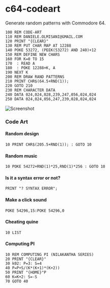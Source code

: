 c64-codeart
===========

Generate random patterns with Commodore 64.

```bas
100 REM CODE-ART
110 REM DANIELE.OLMISANI@GMAIL.COM
120 PRINT "{CLEAR}"
130 REM PUT CHAR MAP AT 12288
140 POKE 53272, (PEEK(53272) AND 240)+12
150 REM DEFINE NEW CHARS
160 FOR K=0 TO 15
170  : READ A
180  : POKE 12288+K, A
190 NEXT K
200 REM DRAW RAND PATTERNS
210 PRINT CHR$(64.5+RND(1));
220 GOTO 210
230 REM CHARACTER DATA
240 DATA 024,024,028,239,247,056,024,024
250 DATA 024,024,056,247,239,028,024,024
```

![Screenshot](http://mad4j.github.io/c64-codeart/screenshot.png)

### Code Art

#### Random design
`10 PRINT CHR$(205.5+RND(1)); : GOTO 10`

#### Random music
`10 POKE 54272+RND(1)*25,RND(1)*256 : GOTO 10`

#### Is it a syntax error or not?
`PRINT "? SYNTAX ERROR";`

#### Make a click sound
`POKE 54296,15:POKE 54296,0`

#### Cheating quine
`10 LIST`

#### Computing PI
```bas
10 REM COMPUTING PI (NILAKANTHA SERIES) 
20 PRINT "{CLEAR}"
30 k02: P=3: S=4
40 P=P+S/(K*(K+1)*(K+2))
50 PRINT "{HOME}"P
60 K=K+2: S=-S
70 GOTO 40
```
